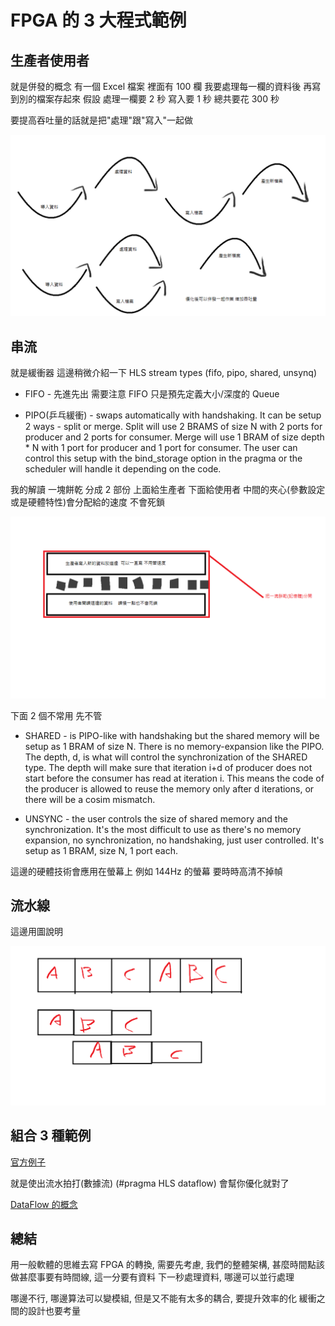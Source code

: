 # FPGA 的 3 大程式範例

## 生產者使用者

就是併發的概念 有一個 Excel 檔案 裡面有 100 欄 我要處理每一欄的資料後 再寫到別的檔案存起來
假設 處理一欄要 2 秒 寫入要 1 秒 總共要花 300 秒

要提高吞吐量的話就是把"處理"跟"寫入"一起做 

![生產者使用者](/img/生產者使用者.png "生產者使用者")

## 串流
就是緩衝器 這邊稍微介紹一下 HLS stream types (fifo, pipo, shared, unsynq)

- FIFO - 先進先出 需要注意 FIFO 只是預先定義大小/深度的 Queue

- PIPO(乒乓緩衝) - swaps automatically with handshaking. It can be setup 2 ways - split or merge. Split will use 2 BRAMS of size N with 2 ports for producer and 2 ports for consumer. Merge will use 1 BRAM of size depth * N with 1 port for producer and 1 port for consumer. The user can control this setup with the bind_storage option in the pragma or the scheduler will handle it depending on the code.

我的解讀 一塊餅乾 分成 2 部份 上面給生產者 下面給使用者 中間的夾心(參數設定或是硬體特性)會分配給的速度 不會死鎖

![PIPO](/img/PIPO.png "PIPO")

下面 2 個不常用 先不管

- SHARED - is PIPO-like with handshaking but the shared memory will be setup as 1 BRAM of size N. There is no memory-expansion like the PIPO. The depth, d, is what will control the synchronization of the SHARED type. The depth will make sure that iteration i+d of producer does not start before the consumer has read at iteration i. This means the code of the producer is allowed to reuse the memory only after d iterations, or there will be a cosim mismatch.

- UNSYNC - the user controls the size of shared memory and the synchronization. It's the most difficult to use as there's no memory expansion, no synchronization, no handshaking, just user controlled. It's setup as 1 BRAM, size N, 1 port each.

這邊的硬體技術會應用在螢幕上 例如 144Hz 的螢幕 要時時高清不掉幀

## 流水線

這邊用圖說明

![流水線](/img/流水線.png "流水線")

## 組合 3 種範例

[官方例子](https://docs.xilinx.com/r/zh-CN/ug1399-vitis-hls/%E7%BB%84%E5%90%88%E4%B8%89%E7%A7%8D%E8%8C%83%E4%BE%8B)

就是使出流水拍打(數據流) (#pragma HLS dataflow) 會幫你優化就對了

[DataFlow 的概念](https://zhuanlan.zhihu.com/p/376273195)

## 總結

用一般軟體的思維去寫 FPGA 的轉換, 需要先考慮, 我們的整體架構, 甚麼時間點該做甚麼事要有時間線, 這一分要有資料 下一秒處理資料, 哪邊可以並行處理

哪邊不行, 哪邊算法可以變模組, 但是又不能有太多的耦合, 要提升效率的化 緩衝之間的設計也要考量
